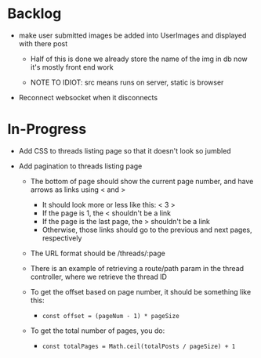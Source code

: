 # Backlog
  - make user submitted images be added into UserImages and displayed with there post 
    - Half of this is done we already store the name of the img in db now it's mostly front end work

    - NOTE TO IDIOT: src means runs on server, static is browser

  - Reconnect websocket when it disconnects

# In-Progress
  - Add CSS to threads listing page so that it doesn't look so jumbled

  - Add pagination to threads listing page
    - The bottom of page should show the current page number, and have arrows as links using < and >
      - It should look more or less like this: < 3 >
      - If the page is 1, the < shouldn't be a link
      - If the page is the last page, the > shouldn't be a link
      - Otherwise, those links should go to the previous and next pages, respectively
    
    - The URL format should be /threads/:page
    - There is an example of retrieving a route/path param in the thread controller, where we retrieve the thread ID
    - To get the offset based on page number, it should be something like this:
      - `const offset = (pageNum - 1) * pageSize`
    - To get the total number of pages, you do:
      - `const totalPages = Math.ceil(totalPosts / pageSize) + 1`
